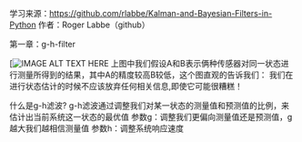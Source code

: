 学习来源：https://github.com/rlabbe/Kalman-and-Bayesian-Filters-in-Python
作者：Roger Labbe（github）


第一章：g-h-filter

[![IMAGE ALT TEXT HERE](https://github.com/xdwgood/Navigation-and-control/blob/xdwgood-patch-1/111.png)
上图中我们假设A和B表示俩种传感器对同一状态进行测量所得到的结果，其中A的精度较高B较低，这个图直观的告诉我们：
我们在进行状态估计的时候不应该放弃任何相关信息,即使它可能很糟糕！

什么是g-h滤波?
g-h滤波通过调整我们对某一状态的测量值和预测值的比例，来估计出当前系统这一状态的最优值
参数g：调整我们更偏向测量值还是预测值，g越大我们越相信测量值
参数h：调整系统响应速度